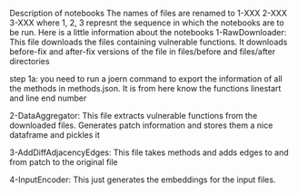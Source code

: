 Description of notebooks
The names of files are renamed to 1-XXX 2-XXX 3-XXX where 1, 2, 3 represnt the sequence in which the notebooks are to be run. Here is a little information about the notebooks
1-RawDownloader: This file downloads the files containing vulnerable functions. It downloads before-fix and after-fix versions of the file in files/before and files/after directories

step 1a: you need to run a joern command to export the information of all the methods in methods.json. It is from here know the functions linestart and line end number

2-DataAggregator: This file extracts vulnerable functions from the downloaded files. Generates patch information and stores them a nice dataframe and pickles it

3-AddDiffAdjacencyEdges: This file takes methods and adds edges to and from patch to the original file

4-InputEncoder: This just generates the embeddings for the input files. 